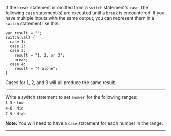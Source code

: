 <div class="challenge-instructions basic-javascript"><div><section id="description">
<p>If the <code>break</code> statement is omitted from a <code>switch</code> statement's <code>case</code>, the following <code>case</code> statement(s) are executed until a <code>break</code> is encountered. If you have multiple inputs with the same output, you can represent them in a <code>switch</code> statement like this:</p>
<pre class="language-js"><code class="language-js"><span class="token keyword">var</span> result <span class="token operator">=</span> <span class="token string">""</span><span class="token punctuation">;</span>
<span class="token keyword">switch</span><span class="token punctuation">(</span>val<span class="token punctuation">)</span> <span class="token punctuation">{</span>
  <span class="token keyword">case</span> <span class="token number">1</span><span class="token operator">:</span>
  <span class="token keyword">case</span> <span class="token number">2</span><span class="token operator">:</span>
  <span class="token keyword">case</span> <span class="token number">3</span><span class="token operator">:</span>
    result <span class="token operator">=</span> <span class="token string">"1, 2, or 3"</span><span class="token punctuation">;</span>
    <span class="token keyword">break</span><span class="token punctuation">;</span>
  <span class="token keyword">case</span> <span class="token number">4</span><span class="token operator">:</span>
    result <span class="token operator">=</span> <span class="token string">"4 alone"</span><span class="token punctuation">;</span>
<span class="token punctuation">}</span>
</code></pre>
<p>Cases for 1, 2, and 3 will all produce the same result.</p>
</section></div><hr/><div><section id="instructions">
<p>Write a switch statement to set <code>answer</code> for the following ranges:<br/>
<code>1-3</code> - <code>Low</code><br/>
<code>4-6</code> - <code>Mid</code><br/>
<code>7-9</code> - <code>High</code></p>
<p><strong>Note:</strong> You will need to have a <code>case</code> statement for each number in the range.</p>
</section></div><hr/></div>